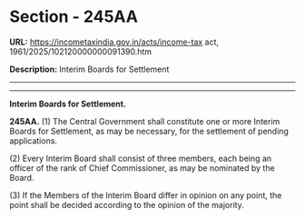 # Section - 245AA

**URL:** https://incometaxindia.gov.in/acts/income-tax act, 1961/2025/102120000000091390.htm

**Description:** Interim Boards for Settlement

---

****  
  
**Interim Boards for Settlement.**

**245AA.** (1) The Central Government shall constitute one or more Interim Boards for Settlement, as may be necessary, for the settlement of pending applications.

(2) Every Interim Board shall consist of three members, each being an officer of the rank of Chief Commissioner, as may be nominated by the Board.

(3) If the Members of the Interim Board differ in opinion on any point, the point shall be decided according to the opinion of the majority.